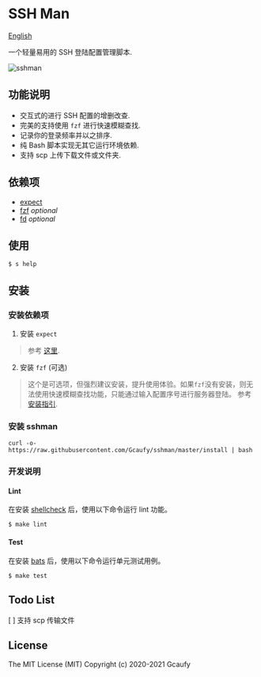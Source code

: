 # SSH Man

[English](README.md)

一个轻量易用的 SSH 登陆配置管理脚本. 

![sshman](https://user-images.githubusercontent.com/2182004/75115010-f7755880-5695-11ea-9850-d135117bb885.gif)

## 功能说明

 * 交互式的进行 SSH 配置的增删改查.
 * 完美的支持使用 `fzf` 进行快速模糊查找.
 * 记录你的登录频率并以之排序.
 * 纯 Bash 脚本实现无其它运行环境依赖.
 * 支持 scp 上传下载文件或文件夹.

## 依赖项
 * [expect](https://en.wikipedia.org/wiki/Expect)
 * [fzf](https://github.com/junegunn/fzf) *optional*
 * [fd](https://github.com/sharkdp/fd) *optional*

## 使用

```
$ s help
```

## 安装

### 安装依赖项
1. 安装 `expect`
> 参考 [这里](http://www.linuxfromscratch.org/blfs/view/svn/general/expect.html).

2. 安装 `fzf` (可选)
> 这个是可选项，但强烈建议安装，提升使用体验。如果`fzf`没有安装，则无法使用快速模糊查找功能，只能通过输入配置序号进行服务器登陆。
参考 [安装指引](https://github.com/junegunn/fzf#installation).

### 安装 sshman

```shell
curl -o- https://raw.githubusercontent.com/Gcaufy/sshman/master/install | bash
```

### 开发说明

#### Lint

在安装 [shellcheck](https://github.com/koalaman/shellcheck) 后，使用以下命令运行 lint 功能。

```
$ make lint
```

#### Test
在安装 [bats](https://github.com/sstephenson/bats) 后，使用以下命令运行单元测试用例。

```
$ make test
```

## Todo List

[ ] 支持 scp 传输文件

## License

The MIT License (MIT)
Copyright (c) 2020-2021 Gcaufy
